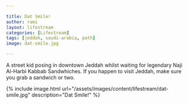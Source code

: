 ```yaml
---

title: Dat Smile!
author: rami
layout: lifestream 
categories: [Lifestream]
tags: [jeddah, saudi-arabia, path]
image: dat-smile.jpg

---
```


A street kid posing in downtown Jeddah whilst waiting for legendary Naji Al-Harbi Kabbab Sandwhiches. If you happen to visit Jeddah, make sure you grab a sandwich or two.

{% include image.html url="/assets/images/content/lifestream/dat-smile.jpg" description="Dat Smile!" %}

